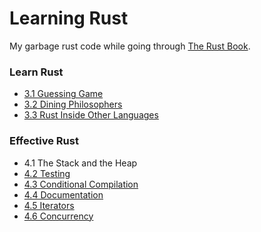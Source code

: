# Learning Rust

My garbage rust code while going through [The Rust Book](https://doc.rust-lang.org/stable/book/).

### Learn Rust

* [3.1 Guessing Game](https://github.com/jsantell/rust-learning/tree/master/3.1-guessing-game)
* [3.2 Dining Philosophers](https://github.com/jsantell/rust-learning/tree/master/3.2-dining-philosophers)
* [3.3 Rust Inside Other Languages](https://github.com/jsantell/rust-learning/tree/master/3.3-rust-inside-other-languages)


### Effective Rust

* 4.1 The Stack and the Heap
* [4.2 Testing](https://github.com/jsantell/rust-learning/tree/master/4.2-testing)
* [4.3 Conditional Compilation](https://github.com/jsantell/rust-learning/tree/master/4.3-conditional-compilation)
* [4.4 Documentation](https://github.com/jsantell/rust-learning/tree/master/4.4-documentation)
* [4.5 Iterators](https://github.com/jsantell/rust-learning/tree/master/4.5-iterators)
* [4.6 Concurrency](https://github.com/jsantell/rust-learning/tree/master/4.6-concurrency)
